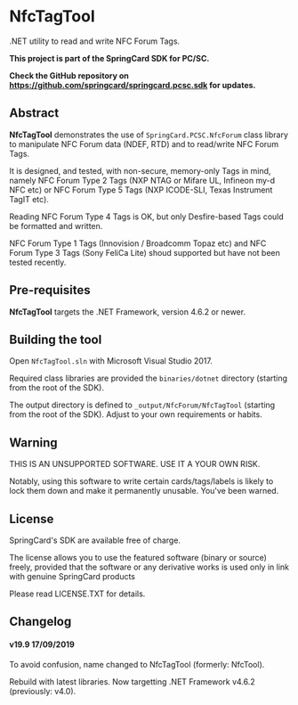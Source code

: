 # NfcTagTool

.NET utility to read and write NFC Forum Tags.

**This project is part of the SpringCard SDK for PC/SC.**

**Check the GitHub repository on https://github.com/springcard/springcard.pcsc.sdk for updates.**

## **Abstract**

**NfcTagTool** demonstrates the use of `SpringCard.PCSC.NfcForum` class library to manipulate NFC Forum data (NDEF, RTD) and to read/write NFC Forum Tags.

It is designed, and tested, with non-secure, memory-only Tags in mind, namely NFC Forum Type 2 Tags (NXP NTAG or Mifare UL, Infineon my-d NFC etc) or NFC Forum Type 5 Tags (NXP ICODE-SLI, Texas Instrument TagIT etc).

Reading NFC Forum Type 4 Tags is OK, but only Desfire-based Tags could be formatted and written.

NFC Forum Type 1 Tags (Innovision / Broadcomm Topaz etc) and NFC Forum Type 3 Tags (Sony FeliCa Lite) shoud supported but have not been tested recently.

## Pre-requisites

**NfcTagTool** targets the .NET Framework, version 4.6.2 or newer.

## Building the tool

Open `NfcTagTool.sln` with Microsoft Visual Studio 2017.

Required class libraries are provided the `binaries/dotnet` directory (starting from the root of the SDK).

The output directory is defined to `_output/NfcForum/NfcTagTool` (starting from the root of the SDK). Adjust to your own requirements or habits.

## Warning

THIS IS AN UNSUPPORTED SOFTWARE. USE IT A YOUR OWN RISK.

Notably, using this software to write certain cards/tags/labels is likely to lock them down and make it permanently unusable. You've been warned.

## License

SpringCard's SDK are available free of charge.

The license allows you to use the featured software (binary or source) freely, provided that the software or any derivative works is used only in link with genuine SpringCard products

Please read LICENSE.TXT for details.

## Changelog

#### v19.9 17/09/2019

To avoid confusion, name changed to NfcTagTool (formerly: NfcTool).

Rebuild with latest libraries. Now targetting .NET Framework v4.6.2 (previously: v4.0).